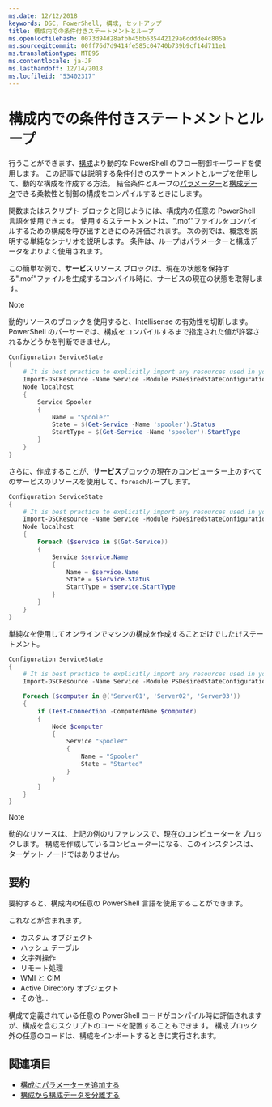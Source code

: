 ```yaml
---
ms.date: 12/12/2018
keywords: DSC, PowerShell, 構成, セットアップ
title: 構成内での条件付きステートメントとループ
ms.openlocfilehash: 0073d94d28afbb45bb635442129a6cddde4c805a
ms.sourcegitcommit: 00ff76d7d9414fe585c04740b739b9cf14d711e1
ms.translationtype: MTE95
ms.contentlocale: ja-JP
ms.lasthandoff: 12/14/2018
ms.locfileid: "53402317"
---
```

# <a name="conditional-statements-and-loops-in-configurations"></a>構成内での条件付きステートメントとループ

行うことができます、[構成](configurations.md)より動的な PowerShell のフロー制御キーワードを使用します。 この記事では説明する条件付きのステートメントとループを使用して、動的な構成を作成する方法。 結合条件とループの[パラメーター](add-parameters-to-a-configuration.md)と[構成データ](configData.md)できる柔軟性と制御の構成をコンパイルするときにします。

関数またはスクリプト ブロックと同じようには、構成内の任意の PowerShell 言語を使用できます。 使用するステートメントは、".mof"ファイルをコンパイルするための構成を呼び出すときにのみ評価されます。 次の例では、概念を説明する単純なシナリオを説明します。 条件は、ループはパラメーターと構成データをよりよく使用されます。

この簡単な例で、**サービス**リソース ブロックは、現在の状態を保持する".mof"ファイルを生成するコンパイル時に、サービスの現在の状態を取得します。

> [!NOTE]
> 動的リソースのブロックを使用すると、Intellisense の有効性を切断します。 PowerShell のパーサーでは、構成をコンパイルするまで指定された値が許容されるかどうかを判断できません。

```powershell
Configuration ServiceState
{
    # It is best practice to explicitly import any resources used in your Configurations.
    Import-DSCResource -Name Service -Module PSDesiredStateConfiguration
    Node localhost
    {
        Service Spooler
        {
            Name = "Spooler"
            State = $(Get-Service -Name 'spooler').Status
            StartType = $(Get-Service -Name 'spooler').StartType
        }
    }
}
```

さらに、作成することが、**サービス**ブロックの現在のコンピューター上のすべてのサービスのリソースを使用して、`foreach`ループします。

```powershell
Configuration ServiceState
{
    # It is best practice to explicitly import any resources used in your Configurations.
    Import-DSCResource -Name Service -Module PSDesiredStateConfiguration
    Node localhost
    {
        Foreach ($service in $(Get-Service))
        {
            Service $service.Name
            {
                Name = $service.Name
                State = $service.Status
                StartType = $service.StartType
            }
        }
    }
}
```

単純なを使用してオンラインでマシンの構成を作成することだけでした`if`ステートメント。

```powershell
Configuration ServiceState
{
    # It is best practice to explicitly import any resources used in your Configurations.
    Import-DSCResource -Name Service -Module PSDesiredStateConfiguration

    Foreach ($computer in @('Server01', 'Server02', 'Server03'))
    {
        if (Test-Connection -ComputerName $computer)
        {
            Node $computer
            {
                Service "Spooler"
                {
                    Name = "Spooler"
                    State = "Started"
                }
            }
        }
    }
}
```

> [!NOTE]
> 動的なリソースは、上記の例のリファレンスで、現在のコンピューターをブロックします。 構成を作成しているコンピューターになる、このインスタンスは、ターゲット ノードではありません。

<!---
Mention Get-DSCConfigurationFromSystem
-->

## <a name="summary"></a>要約

要約すると、構成内の任意の PowerShell 言語を使用することができます。

これなどが含まれます。

- カスタム オブジェクト
- ハッシュ テーブル
- 文字列操作
- リモート処理
- WMI と CIM
- Active Directory オブジェクト
- その他...

構成で定義されている任意の PowerShell コードがコンパイル時に評価されますが、構成を含むスクリプトのコードを配置することもできます。 構成ブロック外の任意のコードは、構成をインポートするときに実行されます。

## <a name="see-also"></a>関連項目

- [構成にパラメーターを追加する](add-parameters-to-a-configuration.md)
- [構成から構成データを分離する](configData.md)
